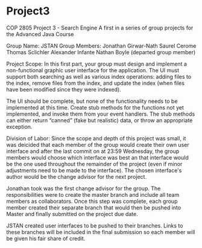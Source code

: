 # Project3
COP 2805 Project 3 - Search Engine
A first in a series of group projects for the Advanced Java Course

Group Name: JSTAN
Group Members:
  Jonathan Girwar-Nath
  Saurel Cerome
  Thomas Sclichler
  Alexander Infante
  Nathan Boyle (departed group member)

Project Scope: 
 In this first part, your group must design and implement a non-functional graphic user interface for the application.  The UI must support both searching as well as various index operations: adding files to the index, remove files from the index, and update the index (when files have been modified since they were indexed).

The UI should be complete, but none of the functionality needs to be implemented at this time.  Create stub methods for the functions not yet implemented, and invoke them from your event handlers.  The stub methods can either return “canned” (fake but realistic) data, or throw an appropriate exception. 

Division of Labor:
Since the scope and depth of this project was small, it was deicided that each member of the group would create their own user interface and after the last commit on at 23:59 Wednesday, the group members would choose which interface was best an that interface would be the one used throughout the remainder of the project (even if minor adjustments need to be made to the interface).  The chosen interface's author  would be the change advisor for the next project.

Jonathan took was the first change advisor for the group. The responsibilities were to create the master branch and include all team members as collaborators. Once this step was complete, each group member created their separate branch that would then be pushed into Master and finally submitted on the project due date.

JSTAN created user interfaces to be pushed to their branches. Links to these branches will be included in the final submission so each member will be given his fair share of credit. 
